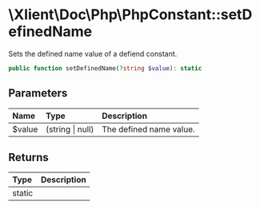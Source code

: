 # \\Xlient\\Doc\\Php\\PhpConstant::setDefinedName

Sets the defined name value of a defiend constant.

```php
public function setDefinedName(?string $value): static
```

## Parameters

| Name | Type | Description |
| :--- | :--- | :--- |
| $value | \(string \| null\) | The defined name value. |

## Returns

| Type | Description |
| :--- | :--- |
| static |  |